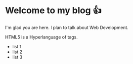 # Welcome to my blog :+1:

I'm glad you are here. I plan to talk about Web Development.

HTML5 is a Hyperlanguage of tags.

- list 1
- list 2
- list 3
